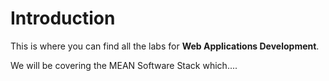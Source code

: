 
# Introduction



This is where you can find all the labs for **Web Applications Development**.

We will be covering the MEAN Software Stack which....